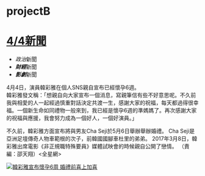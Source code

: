 # projectB
<body style="width:900px;margin:auto;">
<h1><a target="_blank" href="https://tw.yahoo.com/">4/4新聞</a></h1>
<ul>
<li><em>政治</em>新聞</li>
<li><em><strong>財經</strong></em>新聞</li>
<li><strong><em>影劇</em></strong>新聞</li>
</ul>
<P>4月4日，演員韓彩雅在個人SNS親自宣布已經懷孕6週。<br>
韓彩雅發文稱：「想親自向大家宣布一個消息，寫親筆信有些不好意思呢。不久前我與相愛的人一起經過慎重對話決定共渡一生，感謝大家的祝福，每天都過得很幸福。一個新生命如同禮物一般來到，我已經是懷孕6週的準媽媽了。再次感謝大家的祝福與應援，我會努力成為一個好人，一個好演員。」</p>
<p>不久前，韓彩雅方面宣布將與男友Cha Seji於5月6日舉辦舉辦婚禮。 Cha Seji是亞洲足壇傳奇人物車範根的次子，前韓國國腳車杜里的弟弟。 2017年3月8日，韓彩雅出席電影《非正規職特殊要員》媒體試映會的時候親自公開了戀情。 （責編：邵天翔）<全星網></p>
<a href="https://tw.news.yahoo.com/%E9%9F%93%E5%BD%A9%E9%9B%85%E5%AE%A3%E5%B8%83%E6%87%B7%E5%AD%956%E9%80%B1-%E5%A9%9A%E7%A6%AE%E5%89%8D%E5%96%9C%E4%B8%8A%E5%8A%A0%E5%96%9C-052858356.html">
<img title="韓彩雅宣布懷孕6周&#10婚禮前喜上加喜" src="https://s1.yimg.com/uu/api/res/1.2/Wl_FiGfFST8reMH133lffA--~B/Zmk9dWxjcm9wO2N3PTU0MDtkeD0wO2NoPTMyNjtkeT00NTt3PTM5MjtoPTMwODtjcj0xO2FwcGlkPXl0YWNoeW9u/http://media.zenfs.com/zh_Hant_TW/News/MyDaily/201706071343169911_2.jpg">
</a>
</body>
